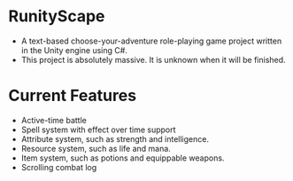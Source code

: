 # RunityScape #
* A text-based choose-your-adventure role-playing game project written in the Unity engine using C#.
* This project is absolutely massive. It is unknown when it will be finished.

# Current Features #
* Active-time battle
* Spell system with effect over time support
* Attribute system, such as strength and intelligence.
* Resource system, such as life and mana.
* Item system, such as potions and equippable weapons.
* Scrolling combat log